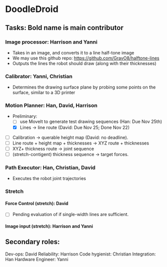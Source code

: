 # DoodleDroid

## Tasks: Bold name is main contributor
### Image processor: Harrison and Yanni
  - Takes in an image, and converts it to a line half-tone image
  - We may use this github repo:  https://github.com/GravO8/halftone-lines
  - Outputs the lines the robot should draw (along with their thicknesses)
### Calibrator: Yanni, Christian
  -  Determines the drawing surface plane by probing some points on the surface, similar to a 3D printer
### Motion Planner: Han, David, Harrison
  - Preliminary:
    - [ ] use MoveIt to generate test drawing sequences (Han: Due Nov 25th)
    - [x] Lines -> line route (David: Due Nov 25; Done Nov 22)
  - [ ] Calibration -> querable height map (David: no deadline).
  - [ ] Line route + height map + thicknesses -> XYZ route + thicknesses
  - [ ] XYZ+ thickness route -> joint sequence
  - [ ] (stretch-contigent) thickness sequence -> target forces.
### Path Executor: Han, Christian, David
  -  Executes the robot joint trajectories
### Stretch
#### Force Control (stretch): David
  - [ ] Pending evaluation of if single-width lines are sufficient.
#### Image input (stretch): Harrison and Yanni

## Secondary roles:
Dev-ops:  David
Reliability: Harrison
Code hygienist: Christian
Integration: Han
Hardware Engineer: Yanni
